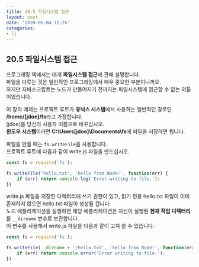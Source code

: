 ```yaml
---
title: 20.5 파일시스템 접근
layout: post
date: '2020-06-04 11:26'
categories:
- lj
---
```


## 20.5 파일시스템 접근

프로그래밍 책에서는 대개 **파일시스템 접근**에 관해 설명합니다.  
파일을 다루는 것은 일반적인 프로그래밍에서 매우 중요한 부분이니까요.  
하지만 자바스크립트는 노드가 만들어지기 전까지는 파일시스템에 접근할 수 없는 외톨이였습니다.

이 장의 예제는 프로젝트 루트가 **유닉스 시스템**에서 사용하는 일반적인 경로인 **/home/[jdoe]/fs**라고 가정합니다.  
[jdoe]를 당신의 사용자 이름으로 바꾸십시오.  
**윈도우 시스템**이라면 **C:\Users\[jdoe]\Documents\fs**에 파일을 저장하면 됩니다.

파일을 만들 때는 `fs.writeFile`을 사용합니다.  
프로젝트 루트에 다음과 같이 write.js 파일을 만드십시오.

```javascript
const fs = require('fs');

fs.writeFile('hello.txt', 'hello from Node!', function(err) {
    if (err) return console.log('Error writing to file.');
})
```

write.js 파일을 저장한 디렉터리에 쓰기 권한이 있고, 읽기 전용 hello.txt 파일이 이미 존재하지 않으면 hello.txt 파일이 생성될 겁니다.  
노드 애플리케이션을 실행하면 해당 애플리케이션은 자신이 실행된 **현재 작업 디렉터리**를 `__dirname` 변수로 보관합니다.  
이 변수를 사용해서 write.js 파일을 다음과 같이 고쳐 쓸 수 있습니다.

```javascript
const fs = require('fs');

fs.writeFile(__dirname + '/hello.txt', 'hello from Node!', function(err) {
    if (err) return console.error('Error writing to file.');
})
```